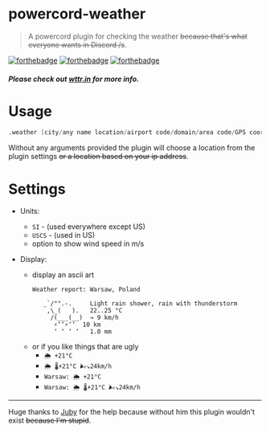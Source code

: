 # powercord-weather
> A powercord plugin for checking the weather ~~because that's what everyone wants in Discord /s~~.

[![forthebadge](https://forthebadge.com/images/badges/you-didnt-ask-for-this.svg)](https://forthebadge.com)
[![forthebadge](https://forthebadge.com/images/badges/made-with-javascript.svg)](https://forthebadge.com)
[![forthebadge](https://forthebadge.com/images/badges/built-with-swag.svg)](https://forthebadge.com)
##### Please check out [wttr.in](https://wttr.in/:help) for more info.
# Usage

```s
.weather [city/any name location/airport code/domain/area code/GPS coordinates]
```

Without any arguments provided the plugin will choose a location from the plugin settings ~~or a location based on your ip address~~.

# Settings

- Units:
    - `SI` - (used everywhere except US)
    - `USCS` - (used in US)
    - option to show wind speed in m/s


 - Display:
    - display an ascii art
        ```
        Weather report: Warsaw, Poland
        
           _`/"".-.     Light rain shower, rain with thunderstorm
            ,\_(   ).   22..25 °C      
             /(___(__)  → 9 km/h       
              ⚡‘‘⚡‘‘  10 km          
              ‘ ‘ ‘ ‘   1.0 mm         
        ```
    - or if you like things that are ugly
        - `🌦 +21°C`
        - `🌦 🌡️+21°C 🌬️↘24km/h`
        - `Warsaw: 🌦 +21°C`
        - `Warsaw: 🌦 🌡️+21°C 🌬️↘24km/h`

***

Huge thanks to [Juby](https://github.com/Juby210) for the help because without him this plugin wouldn't exist ~~because I'm stupid~~.
<!-- ogólnie nudziło mi sie -->
